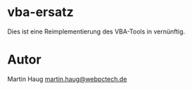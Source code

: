 # vba-ersatz
Dies ist eine Reimplementierung des VBA-Tools in vernünftig.
# Autor
Martin Haug <martin.haug@webpctech.de>